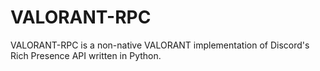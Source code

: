 # VALORANT-RPC

VALORANT-RPC is a non-native VALORANT implementation of Discord's Rich Presence API written in Python.
